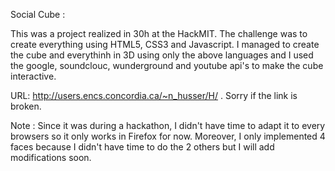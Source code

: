 Social Cube :

This was a project realized in 30h at the HackMIT.
The challenge was to create everything using HTML5, CSS3 and Javascript.
I managed to create the cube and everythinh in 3D using only the above
languages and I used the google, soundclouc, wunderground and youtube api's
to make the cube interactive.

URL: http://users.encs.concordia.ca/~n_husser/H/ . Sorry if the link is broken.

Note : Since it was during a hackathon, I didn't have time to adapt it to
every browsers so it only works in Firefox for now. Moreover, I only implemented
4 faces because I didn't have time to do the 2 others but I will add modifications
soon.
